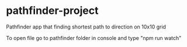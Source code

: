 # pathfinder-project
Pathfinder app that finding shortest path to direction on 10x10 grid

To open file go to pathfinder folder in console and type "npm run watch"